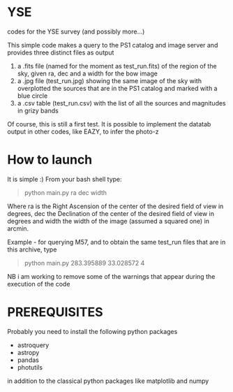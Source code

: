# YSE
codes for the YSE survey (and possibly more...)

This simple code makes a query to the PS1 catalog and image server and provides three distinct files as output
1) a .fits file (named for the moment as test_run.fits) of the region of the sky, given ra, dec and a width for the bow image
2) a .jpg file (test_run.jpg) showing the same image of the sky with overplotted the sources that are in the PS1 catalog and marked with a blue circle
3) a .csv table (test_run.csv) with the list of all the sources and magnitudes in grizy bands

Of course, this is still a first test.
It is possible to implement the datatab output in other codes, like EAZY, to infer the photo-z

# How to launch

It is simple :) 
From your bash shell type:

> python main.py ra dec width

Where ra is the Right Ascension of the center of the desired field of view in degrees, dec the Declination of the center of the desired field of view in degrees and width the width of the image (assumed a squared one) in arcmin.

Example - for querying M57, and to obtain the same test_run files that are in this archive, type

> python main.py 283.395889 33.028572 4

NB i am working to remove some of the warnings that appear during the execution of the code

# PREREQUISITES

Probably you need to install the following python packages

- astroquery
- astropy
- pandas
- photutils

 in addition to the classical python packages like matplotlib and numpy
